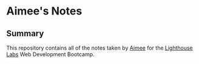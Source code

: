 # Aimee's Notes
## Summary 

This repository contains all of the notes taken by [Aimee](https://github.com/aimeeoak) for the [Lighthouse Labs](https://www.lighthouselabs.ca/) Web Development Bootcamp.